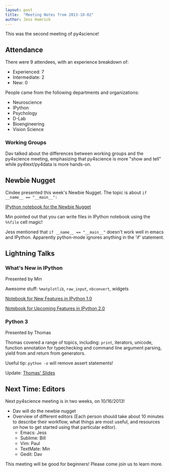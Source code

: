 ```yaml
---
layout: post
title:  "Meeting Notes from 2013-10-02"
author: Jess Hamrick
---
```


This was the second meeting of py4science!

## Attendance

There were 9 attendees, with an experience breakdown of:

* Experienced: 7
* Intermediate: 2
* New: 0

People came from the following departments and organizations:

* Neuroscience
* IPython
* Psychology
* D-Lab
* Bioengineering
* Vision Science

### Working Groups

Dav talked about the differences between working groups and the py4science meeting, emphasizing that py4science is more "show and tell" while py4text/py4data is more hands-on.

## Newbie Nugget

Cindee presented this week's Newbie Nugget. The topic is about `if __name__ ==
"__main__":`

[IPython notebook for the Newbie Nugget](assets/newbie_nugget_Oct2_2013.html)

Min pointed out that you can write files in IPython notebook using the
`%%file` cell magic!

Jess mentioned that `if __name__ == "__main__"` doesn't work well in emacs and IPython. Apparently python-mode ignores anything in the 'if' statement.

## Lightning Talks

### What's New in IPython

Presented by Min

Awesome stuff: `%matplotlib`, `raw_input`, `nbconvert`, widgets

[Notebook for New Features in IPython 1.0](https://github.com/minrk/py4science-notebooks/blob/master/What's%20new%20in%201.0.ipynb)

[Notebook for Upcoming Features in IPython 2.0](https://github.com/minrk/py4science-notebooks/blob/master/Coming%20in%202.0.ipynb)

### Python 3

Presented by Thomas

Thomas covered a range of topics, including: `print`, iterators, unicode, function annotation for
typechecking and command line argument parsing, yield from and return from generators.

Useful tip: `python -o` will remove assert statements!

Update: [Thomas' Slides](https://github.com/dlab-berkeley/python-berkeley/tree/master/python3_overview)


## Next Time: Editors

Next py4science meeting is in two weeks, on 10/16/2013!

* Dav will do the newbie nugget
* Overview of different editors (Each person should take about 10 minutes to describe their workflow, what things are most useful, and resources on how to get started using that particular editor).
  * Emacs: Jess
  * Sublime: Bill
  * Vim: Paul
  * TextMate: Min
  * Gedit: Dav

This meeting will be good for beginners! Please come join us to learn more. 
